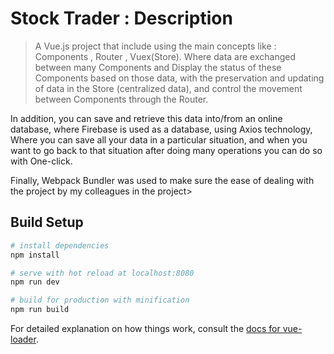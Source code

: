 # Stock Trader : Description

> A Vue.js project that include using the main concepts like : Components , Router , Vuex(Store). Where data are exchanged between many Components and Display the status of these Components based on those data, with the preservation and updating of data in the Store 
(centralized data), and control the movement between Components through the Router.

In addition, you can save and retrieve this data into/from an online database, where Firebase is used as a database, using Axios 
technology, Where you can save all your data in a particular situation, and when you want to go back to that situation after doing many operations you can do so with One-click.

Finally, Webpack Bundler was used to make sure the ease of dealing with the project by my colleagues in the project>

## Build Setup

``` bash
# install dependencies
npm install

# serve with hot reload at localhost:8080
npm run dev

# build for production with minification
npm run build
```

For detailed explanation on how things work, consult the [docs for vue-loader](http://vuejs.github.io/vue-loader).
